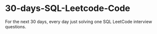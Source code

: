 # 30-days-SQL-Leetcode-Code
For the next 30 days, every day just solving one SQL LeetCode interview questions.
